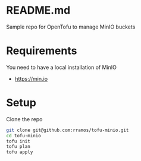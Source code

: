 # README.md #

Sample repo for OpenTofu to manage MinIO buckets

# Requirements #

You need to have a local installation of MinIO

* <https://min.io>

# Setup #

Clone the repo

```sh
git clone git@github.com:rramos/tofu-minio.git
cd tofu-minio
tofu init
tofu plan
tofu apply
```

